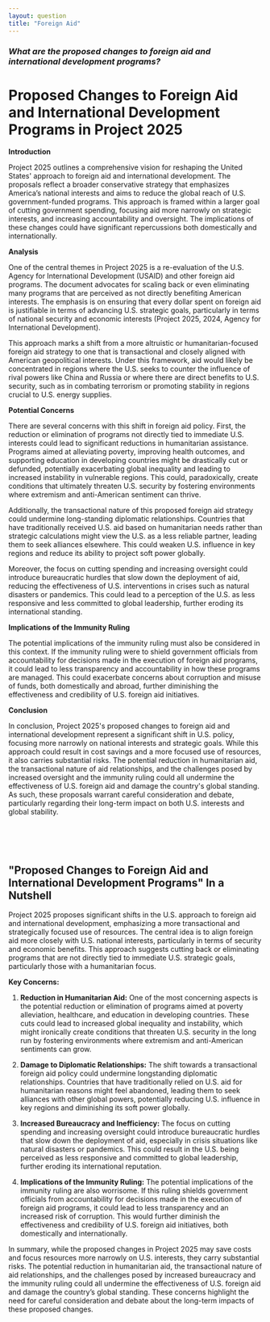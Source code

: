 ```yaml
---
layout: question
title: "Foreign Aid"
---
```


### *What are the proposed changes to foreign aid and international development programs?*


# Proposed Changes to Foreign Aid and International Development Programs in Project 2025

**Introduction**

Project 2025 outlines a comprehensive vision for reshaping the United States' approach to foreign aid and international development. The proposals reflect a broader conservative strategy that emphasizes America’s national interests and aims to reduce the global reach of U.S. government-funded programs. This approach is framed within a larger goal of cutting government spending, focusing aid more narrowly on strategic interests, and increasing accountability and oversight. The implications of these changes could have significant repercussions both domestically and internationally.

**Analysis**

One of the central themes in Project 2025 is a re-evaluation of the U.S. Agency for International Development (USAID) and other foreign aid programs. The document advocates for scaling back or even eliminating many programs that are perceived as not directly benefiting American interests. The emphasis is on ensuring that every dollar spent on foreign aid is justifiable in terms of advancing U.S. strategic goals, particularly in terms of national security and economic interests (Project 2025, 2024, Agency for International Development).

This approach marks a shift from a more altruistic or humanitarian-focused foreign aid strategy to one that is transactional and closely aligned with American geopolitical interests. Under this framework, aid would likely be concentrated in regions where the U.S. seeks to counter the influence of rival powers like China and Russia or where there are direct benefits to U.S. security, such as in combating terrorism or promoting stability in regions crucial to U.S. energy supplies.

**Potential Concerns**

There are several concerns with this shift in foreign aid policy. First, the reduction or elimination of programs not directly tied to immediate U.S. interests could lead to significant reductions in humanitarian assistance. Programs aimed at alleviating poverty, improving health outcomes, and supporting education in developing countries might be drastically cut or defunded, potentially exacerbating global inequality and leading to increased instability in vulnerable regions. This could, paradoxically, create conditions that ultimately threaten U.S. security by fostering environments where extremism and anti-American sentiment can thrive.

Additionally, the transactional nature of this proposed foreign aid strategy could undermine long-standing diplomatic relationships. Countries that have traditionally received U.S. aid based on humanitarian needs rather than strategic calculations might view the U.S. as a less reliable partner, leading them to seek alliances elsewhere. This could weaken U.S. influence in key regions and reduce its ability to project soft power globally.

Moreover, the focus on cutting spending and increasing oversight could introduce bureaucratic hurdles that slow down the deployment of aid, reducing the effectiveness of U.S. interventions in crises such as natural disasters or pandemics. This could lead to a perception of the U.S. as less responsive and less committed to global leadership, further eroding its international standing.

**Implications of the Immunity Ruling**

The potential implications of the immunity ruling must also be considered in this context. If the immunity ruling were to shield government officials from accountability for decisions made in the execution of foreign aid programs, it could lead to less transparency and accountability in how these programs are managed. This could exacerbate concerns about corruption and misuse of funds, both domestically and abroad, further diminishing the effectiveness and credibility of U.S. foreign aid initiatives.

**Conclusion**

In conclusion, Project 2025's proposed changes to foreign aid and international development represent a significant shift in U.S. policy, focusing more narrowly on national interests and strategic goals. While this approach could result in cost savings and a more focused use of resources, it also carries substantial risks. The potential reduction in humanitarian aid, the transactional nature of aid relationships, and the challenges posed by increased oversight and the immunity ruling could all undermine the effectiveness of U.S. foreign aid and damage the country's global standing. As such, these proposals warrant careful consideration and debate, particularly regarding their long-term impact on both U.S. interests and global stability.

<br><br><br>

## <span id="nutshell">"Proposed Changes to Foreign Aid and International Development Programs" In a Nutshell</span>

Project 2025 proposes significant shifts in the U.S. approach to foreign aid and international development, emphasizing a more transactional and strategically focused use of resources. The central idea is to align foreign aid more closely with U.S. national interests, particularly in terms of security and economic benefits. This approach suggests cutting back or eliminating programs that are not directly tied to immediate U.S. strategic goals, particularly those with a humanitarian focus.

**Key Concerns:**

1. **Reduction in Humanitarian Aid:** One of the most concerning aspects is the potential reduction or elimination of programs aimed at poverty alleviation, healthcare, and education in developing countries. These cuts could lead to increased global inequality and instability, which might ironically create conditions that threaten U.S. security in the long run by fostering environments where extremism and anti-American sentiments can grow.

2. **Damage to Diplomatic Relationships:** The shift towards a transactional foreign aid policy could undermine longstanding diplomatic relationships. Countries that have traditionally relied on U.S. aid for humanitarian reasons might feel abandoned, leading them to seek alliances with other global powers, potentially reducing U.S. influence in key regions and diminishing its soft power globally.

3. **Increased Bureaucracy and Inefficiency:** The focus on cutting spending and increasing oversight could introduce bureaucratic hurdles that slow down the deployment of aid, especially in crisis situations like natural disasters or pandemics. This could result in the U.S. being perceived as less responsive and committed to global leadership, further eroding its international reputation.

4. **Implications of the Immunity Ruling:** The potential implications of the immunity ruling are also worrisome. If this ruling shields government officials from accountability for decisions made in the execution of foreign aid programs, it could lead to less transparency and an increased risk of corruption. This would further diminish the effectiveness and credibility of U.S. foreign aid initiatives, both domestically and internationally.

In summary, while the proposed changes in Project 2025 may save costs and focus resources more narrowly on U.S. interests, they carry substantial risks. The potential reduction in humanitarian aid, the transactional nature of aid relationships, and the challenges posed by increased bureaucracy and the immunity ruling could all undermine the effectiveness of U.S. foreign aid and damage the country’s global standing. These concerns highlight the need for careful consideration and debate about the long-term impacts of these proposed changes.
